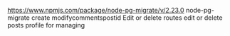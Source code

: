 https://www.npmjs.com/package/node-pg-migrate/v/2.23.0
node-pg-migrate  create modifycommentspostid
Edit or delete routes
edit or delete posts
profile for managing